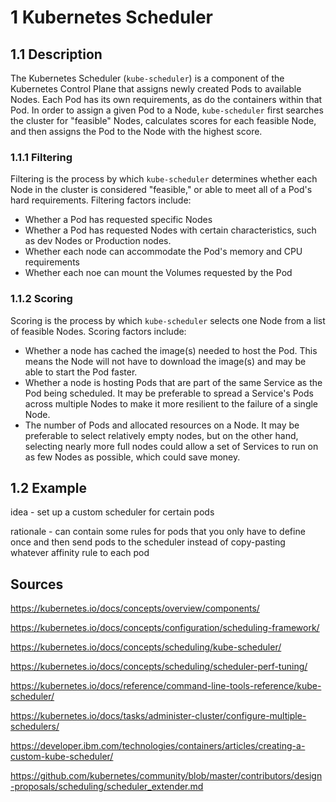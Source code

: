 # 1 Kubernetes Scheduler
## 1.1 Description
The Kubernetes Scheduler (`kube-scheduler`) is a component of the Kubernetes Control Plane that assigns newly created Pods to available Nodes. Each Pod has its own requirements, as do the containers within that Pod. In order to assign a given Pod to a Node, `kube-scheduler` first searches the cluster for "feasible" Nodes, calculates scores for each feasible Node, and then assigns the Pod to the Node with the highest score.
### 1.1.1 Filtering
Filtering is the process by which `kube-scheduler` determines whether each Node in the cluster is considered "feasible," or able to meet all of a Pod's hard requirements. Filtering factors include:
* Whether a Pod has requested specific Nodes
* Whether a Pod has requested Nodes with certain characteristics, such as dev Nodes or Production nodes.
* Whether each node can accommodate the Pod's memory and CPU requirements
* Whether each noe can mount the Volumes requested by the Pod
### 1.1.2 Scoring
Scoring is the process by which `kube-scheduler` selects one Node from a list of feasible Nodes. Scoring factors include:
* Whether a node has cached the image(s) needed to host the Pod. This means the Node will not have to download the image(s) and may be able to start the Pod faster.
* Whether a node is hosting Pods that are part of the same Service as the Pod being scheduled. It may be preferable to spread a Service's Pods across multiple Nodes to make it more resilient to the failure of a single Node.
* The number of Pods and allocated resources on a Node. It may be preferable to select relatively empty nodes, but on the other hand, selecting nearly more full nodes could allow a set of Services to run on as few Nodes as possible, which could save money.
## 1.2 Example
idea - set up a custom scheduler for certain pods

rationale - can contain some rules for pods that you only have to define once and then send pods to the scheduler instead of copy-pasting whatever affinity rule to each pod


## Sources
https://kubernetes.io/docs/concepts/overview/components/

https://kubernetes.io/docs/concepts/configuration/scheduling-framework/

https://kubernetes.io/docs/concepts/scheduling/kube-scheduler/

https://kubernetes.io/docs/concepts/scheduling/scheduler-perf-tuning/

https://kubernetes.io/docs/reference/command-line-tools-reference/kube-scheduler/

https://kubernetes.io/docs/tasks/administer-cluster/configure-multiple-schedulers/

https://developer.ibm.com/technologies/containers/articles/creating-a-custom-kube-scheduler/

https://github.com/kubernetes/community/blob/master/contributors/design-proposals/scheduling/scheduler_extender.md
